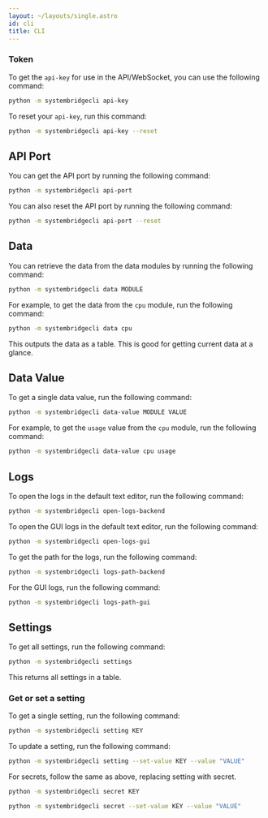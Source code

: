 ```yaml
---
layout: ~/layouts/single.astro
id: cli
title: CLI
---
```


### Token

To get the `api-key` for use in the API/WebSocket, you can use the following command:

```bash
python -m systembridgecli api-key
```

To reset your `api-key`, run this command:

```bash
python -m systembridgecli api-key --reset
```

## API Port

You can get the API port by running the following command:

```bash
python -m systembridgecli api-port
```

You can also reset the API port by running the following command:

```bash
python -m systembridgecli api-port --reset
```

## Data

You can retrieve the data from the data modules by running the following command:

```bash
python -m systembridgecli data MODULE
```

For example, to get the data from the `cpu` module, run the following command:

```bash
python -m systembridgecli data cpu
```

This outputs the data as a table. This is good for getting current data at a glance.

## Data Value

To get a single data value, run the following command:

```bash
python -m systembridgecli data-value MODULE VALUE
```

For example, to get the `usage` value from the `cpu` module, run the following command:

```bash
python -m systembridgecli data-value cpu usage
```

## Logs

To open the logs in the default text editor, run the following command:

```bash
python -m systembridgecli open-logs-backend
```

To open the GUI logs in the default text editor, run the following command:

```bash
python -m systembridgecli open-logs-gui
```

To get the path for the logs, run the following command:

```bash
python -m systembridgecli logs-path-backend
```

For the GUI logs, run the following command:

```bash
python -m systembridgecli logs-path-gui
```

## Settings

To get all settings, run the following command:

```bash
python -m systembridgecli settings
```

This returns all settings in a table.

### Get or set a setting

To get a single setting, run the following command:

```bash
python -m systembridgecli setting KEY
```

To update a setting, run the following command:

```bash
python -m systembridgecli setting --set-value KEY --value "VALUE"
```

For secrets, follow the same as above, replacing setting with secret.

```bash
python -m systembridgecli secret KEY
```

```bash
python -m systembridgecli secret --set-value KEY --value "VALUE"
```
